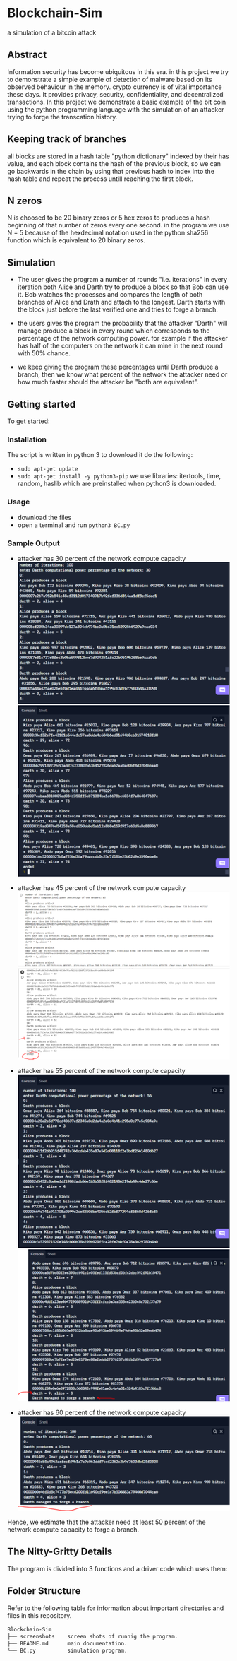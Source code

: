 # Blockchain-Sim
a simulation of a bitcoin attack

## Abstract
Information security has become ubiquitous in this era. in this project we try to demonstrate a simple example of detection of malware based on its observed behaviour in the memory.
crypto currency is of vital importance these days. It provides privacy, security, confidentiality, and decentralized transactions. In this project we demonstrate a basic example of the bit coin using the python programming language with the simulation of an attacker trying to forge the transcation history.

## Keeping track of branches
all blocks are stored in a hash table "python dictionary" indexed by their has value, and each block contains the hash of the previous block, so we can go backwards in the chain by using that previous hash to index into the hash table and repeat the process untill reaching the first block.

## N zeros
N is choosed to be 20 binary zeros or 5 hex zeros to produces a hash beginning of that number of zeros every one second.
in the program we use N = 5 because of the hexdecimal notation used in the python sha256 function which is equivalent to 20 binary zeros.

## Simulation
- The user gives the program a number of rounds "i.e. iterations" in every iteration both Alice and Darth try to produce a block so that Bob can use it. Bob watches the processes and compares the length of both branches of Alice and Drath and attach to the longest.
Darth starts with the block just before the last verified one and tries to forge a branch.
- the users gives the program the probability that the attacker "Darth" will manage produce a block in every round which corresponds to the percentage of the network computing power. for example if the attacker has half of the computers on the network it can mine in the next round with 50% chance.

- we keep giving the program these percentages until Darth produce a branch, then we know what percent of the network the attacker need or how much faster should the attacker be "both are equivalent".

## Getting started
To get started: 
### Installation
The script is written in python 3 to download it do the following: 
- `sudo apt-get update`
- `sudo apt-get install -y python3-pip`
we use libraries: itertools, time, random, haslib
which are preinstalled when python3 is downloaded.

### Usage
- download the files
- open a terminal and run `python3 BC.py`

### Sample Output
- attacker has 30 percent of the network compute capacity
 ![30 percent 1](https://github.com/KareimGazer/Blockchain-Sim/blob/main/screenshots/30/1.PNG?raw=true)
 ![30 percent 2](https://github.com/KareimGazer/Blockchain-Sim/blob/main/screenshots/30/2.PNG?raw=true)
 
- attacker has 45 percent of the network compute capacity
 ![45 percent 1](https://github.com/KareimGazer/Blockchain-Sim/blob/main/screenshots/45/1.PNG?raw=true)
 ![45 percent 2](https://github.com/KareimGazer/Blockchain-Sim/blob/main/screenshots/45/2.PNG?raw=true)
 
- attacker has 55 percent of the network compute capacity
 ![55 percent 1](https://github.com/KareimGazer/Blockchain-Sim/blob/main/screenshots/55/1.PNG?raw=true)
 ![55 percent 2](https://github.com/KareimGazer/Blockchain-Sim/blob/main/screenshots/55/2.PNG?raw=true)
 
- attacker has 60 percent of the network compute capacity
![60 percent](https://github.com/KareimGazer/Blockchain-Sim/blob/main/screenshots/60/1.PNG?raw=true)

Hence, we estimate that the attacker need at least 50 percent of the network compute capacity to forge a branch.

## The Nitty-Gritty Details
The program is divided into 3 functions and a driver code which uses them: 


## Folder Structure

Refer to the following table for information about important directories and files in this repository.

```
Blockchain-Sim
├── screenshots    screen shots of runnig the program.
├── README.md      main documentation.
└── BC.py          simulation program.
```
